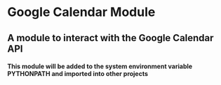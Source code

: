 # Google Calendar Module

## A module to interact with the Google Calendar API
#### This module will be added to the system environment variable PYTHONPATH and imported into other projects